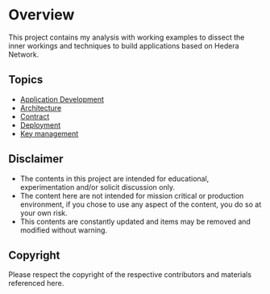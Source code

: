 # Overview

This project contains my analysis with working examples to dissect the inner workings and techniques to build applications based on Hedera Network.

## Topics

* [Application Development](./apps/doc.md)
* [Architecture](./arch/doc.md)
* [Contract](./contracts/doc.md)
* [Deployment](./deployment/doc.md)
* [Key management](./keys/doc.md)


## Disclaimer

* The contents in this project are intended for educational, experimentation and/or solicit discussion only.
* The content here are not intended for mission critical or production environment, if you chose to use any aspect of the content, you do so at your own risk.
* This contents are constantly updated and items may be removed and modified without warning.

## Copyright

Please respect the copyright of the respective contributors and materials referenced here.